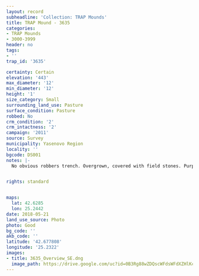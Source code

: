 ```yaml
---
layout: record
subheadline: 'Collection: TRAP Mounds'
title: TRAP Mound - 3635
categories:
- TRAP Mounds
- 3000-3999
header: no
tags:
- ''
trap_id: '3635'

certainty: Certain
elevation: '443'
max_diameter: '12'
min_diameter: '12'
height: '1'
size_category: Small
surrounding_land_use: Pasture
surface_condition: Pasture
robbed: No
crm_condition: '2'
crm_intactness: '2'
campaign: '2011'
source: Survey
municipality: Yasenovo Region
locality: ''
bgcode: DS001
notes: |-
  No obvious robbers trench. Overgrown, covered with field stones. Purple survey mark on top.


rights: standard


maps:
  lat: 42.6285
  lon: 25.2442
date: 2018-05-21
land_use_source: Photo
photo: Good
bg_code: ''
akb_code: ''
latitude: '42.677808'
longitude: '25.2322'
images:
- title: 3635_Overview_SE.dng
  image_path: https://drive.google.com/uc?id=0B3Rg88wZDQscWFdsWFdXZHlKczA
---
```

